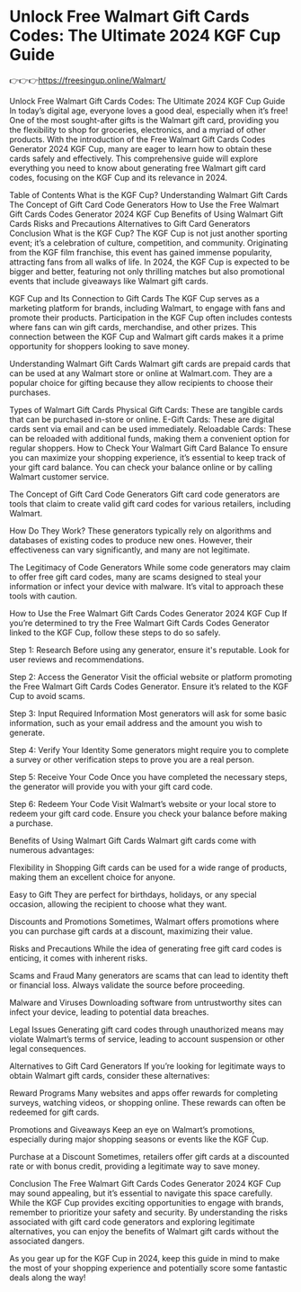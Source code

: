 # Unlock Free Walmart Gift Cards Codes: The Ultimate 2024 KGF Cup Guide


👉👉👉https://freesingup.online/Walmart/


Unlock Free Walmart Gift Cards Codes: The Ultimate 2024 KGF Cup Guide
In today’s digital age, everyone loves a good deal, especially when it’s free! One of the most sought-after gifts is the Walmart gift card, providing you the flexibility to shop for groceries, electronics, and a myriad of other products. With the introduction of the Free Walmart Gift Cards Codes Generator 2024 KGF Cup, many are eager to learn how to obtain these cards safely and effectively. This comprehensive guide will explore everything you need to know about generating free Walmart gift card codes, focusing on the KGF Cup and its relevance in 2024.

Table of Contents
What is the KGF Cup?
Understanding Walmart Gift Cards
The Concept of Gift Card Code Generators
How to Use the Free Walmart Gift Cards Codes Generator 2024 KGF Cup
Benefits of Using Walmart Gift Cards
Risks and Precautions
Alternatives to Gift Card Generators
Conclusion
What is the KGF Cup?
The KGF Cup is not just another sporting event; it’s a celebration of culture, competition, and community. Originating from the KGF film franchise, this event has gained immense popularity, attracting fans from all walks of life. In 2024, the KGF Cup is expected to be bigger and better, featuring not only thrilling matches but also promotional events that include giveaways like Walmart gift cards.

KGF Cup and Its Connection to Gift Cards
The KGF Cup serves as a marketing platform for brands, including Walmart, to engage with fans and promote their products. Participation in the KGF Cup often includes contests where fans can win gift cards, merchandise, and other prizes. This connection between the KGF Cup and Walmart gift cards makes it a prime opportunity for shoppers looking to save money.

Understanding Walmart Gift Cards
Walmart gift cards are prepaid cards that can be used at any Walmart store or online at Walmart.com. They are a popular choice for gifting because they allow recipients to choose their purchases.

Types of Walmart Gift Cards
Physical Gift Cards: These are tangible cards that can be purchased in-store or online.
E-Gift Cards: These are digital cards sent via email and can be used immediately.
Reloadable Cards: These can be reloaded with additional funds, making them a convenient option for regular shoppers.
How to Check Your Walmart Gift Card Balance
To ensure you can maximize your shopping experience, it’s essential to keep track of your gift card balance. You can check your balance online or by calling Walmart customer service.

The Concept of Gift Card Code Generators
Gift card code generators are tools that claim to create valid gift card codes for various retailers, including Walmart.

How Do They Work?
These generators typically rely on algorithms and databases of existing codes to produce new ones. However, their effectiveness can vary significantly, and many are not legitimate.

The Legitimacy of Code Generators
While some code generators may claim to offer free gift card codes, many are scams designed to steal your information or infect your device with malware. It’s vital to approach these tools with caution.

How to Use the Free Walmart Gift Cards Codes Generator 2024 KGF Cup
If you’re determined to try the Free Walmart Gift Cards Codes Generator linked to the KGF Cup, follow these steps to do so safely.

Step 1: Research
Before using any generator, ensure it's reputable. Look for user reviews and recommendations.

Step 2: Access the Generator
Visit the official website or platform promoting the Free Walmart Gift Cards Codes Generator. Ensure it’s related to the KGF Cup to avoid scams.

Step 3: Input Required Information
Most generators will ask for some basic information, such as your email address and the amount you wish to generate.

Step 4: Verify Your Identity
Some generators might require you to complete a survey or other verification steps to prove you are a real person.

Step 5: Receive Your Code
Once you have completed the necessary steps, the generator will provide you with your gift card code.

Step 6: Redeem Your Code
Visit Walmart’s website or your local store to redeem your gift card code. Ensure you check your balance before making a purchase.

Benefits of Using Walmart Gift Cards
Walmart gift cards come with numerous advantages:

Flexibility in Shopping
Gift cards can be used for a wide range of products, making them an excellent choice for anyone.

Easy to Gift
They are perfect for birthdays, holidays, or any special occasion, allowing the recipient to choose what they want.

Discounts and Promotions
Sometimes, Walmart offers promotions where you can purchase gift cards at a discount, maximizing their value.

Risks and Precautions
While the idea of generating free gift card codes is enticing, it comes with inherent risks.

Scams and Fraud
Many generators are scams that can lead to identity theft or financial loss. Always validate the source before proceeding.

Malware and Viruses
Downloading software from untrustworthy sites can infect your device, leading to potential data breaches.

Legal Issues
Generating gift card codes through unauthorized means may violate Walmart’s terms of service, leading to account suspension or other legal consequences.

Alternatives to Gift Card Generators
If you’re looking for legitimate ways to obtain Walmart gift cards, consider these alternatives:

Reward Programs
Many websites and apps offer rewards for completing surveys, watching videos, or shopping online. These rewards can often be redeemed for gift cards.

Promotions and Giveaways
Keep an eye on Walmart’s promotions, especially during major shopping seasons or events like the KGF Cup.

Purchase at a Discount
Sometimes, retailers offer gift cards at a discounted rate or with bonus credit, providing a legitimate way to save money.

Conclusion
The Free Walmart Gift Cards Codes Generator 2024 KGF Cup may sound appealing, but it’s essential to navigate this space carefully. While the KGF Cup provides exciting opportunities to engage with brands, remember to prioritize your safety and security. By understanding the risks associated with gift card code generators and exploring legitimate alternatives, you can enjoy the benefits of Walmart gift cards without the associated dangers.

As you gear up for the KGF Cup in 2024, keep this guide in mind to make the most of your shopping experience and potentially score some fantastic deals along the way!
